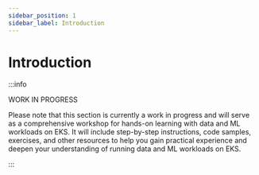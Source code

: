 ```yaml
---
sidebar_position: 1
sidebar_label: Introduction
---
```


# Introduction

:::info

WORK IN PROGRESS

Please note that this section is currently a work in progress and will serve as a comprehensive workshop for hands-on learning with data and ML workloads on EKS.
It will include step-by-step instructions, code samples, exercises, and other resources to help you gain practical experience and deepen your understanding of running data and ML workloads on EKS.

:::